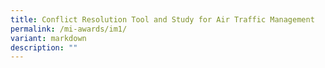 ```yaml
---
title: Conflict Resolution Tool and Study for Air Traffic Management
permalink: /mi-awards/im1/
variant: markdown
description: ""
---
```

